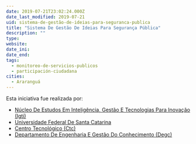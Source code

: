 ```yaml
---
date: 2019-07-21T23:02:24.000Z
date_last_modified: 2019-07-21
uid: sistema-de-gestão-de-ideias-para-seguranca-publica
title: "Sistema De Gestão De Ideias Para Segurança Pública"
description: ""
type: 
website: 
date_ini: 
date_end: 
tags:
  - monitoreo-de-servicios-publicos
  - participación-ciudadana
cities: 
  - Araranguá
---
```


Esta iniciativa fue realizada por:

- [Núcleo De Estudos Em Inteligência, Gestão E Tecnologias Para Inovação (Igti)](/organizaciones/nucleo-de-estudos-em-inteligencia-gestão-e-tecnologias-para-inovacão-igti)
- [Universidade Federal De Santa Catarina](/organizaciones/universidade-federal-de-santa-catarina)
- [Centro Tecnológico (Ctc)](/organizaciones/centro-tecnologico-ctc)
- [Departamento De Engenharia E Gestão Do Conhecimento (Degc)](/organizaciones/departamento-de-engenharia-e-gestão-do-conhecimento-degc)
